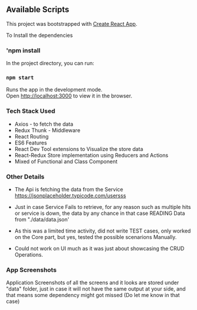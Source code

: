 
## Available Scripts
This project was bootstrapped with [Create React App](https://github.com/facebook/create-react-app).


To Install the dependencies
### 'npm install

In the project directory, you can run:
### `npm start`

Runs the app in the development mode.<br />
Open [http://localhost:3000](http://localhost:3000) to view it in the browser.



### Tech Stack Used
- Axios - to fetch the data
- Redux Thunk - Middleware
- React Routing
- ES6 Features
- React Dev Tool extensions to Visualize the store data
- React-Redux Store implementation using Reducers and Actions
- Mixed of Functional and Class Component 


### Other Details

 - The Api is fetching the data from the Service  https://jsonplaceholder.typicode.com/usersss
 
 - Just in case Service Fails to retrieve, for any reason such as multiple hits or service is down, the data by any chance in that case READING Data from "./data/data.json'

 - As this was a limited time activity, did not write TEST cases, only worked on the Core part, but yes, tested the possible scenarions Manually.

 - Could not work on UI much as it was just about showcasing the CRUD Operations.


 ### App Screenshots 
  Application Screenshots of all the screens and it looks are stored under "data" folder, just in case it will not have the same output at your side, and that means some dependency might got missed (Do let me know in that case)

